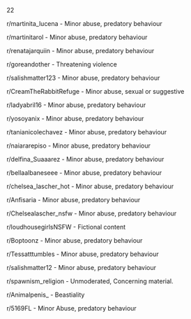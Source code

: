 22

r/martinita_lucena - Minor abuse, predatory behaviour

r/martinitarol - Minor abuse, predatory behaviour

r/renatajarquiin  - Minor abuse, predatory behaviour

r/goreandother - Threatening violence

r/salishmatter123 - Minor abuse, predatory behaviour

r/CreamTheRabbitRefuge - Minor abuse, sexual or suggestive

r/ladyabril16 - Minor abuse, predatory behaviour

r/yosoyanix - Minor abuse, predatory behaviour

r/tanianicolechavez - Minor abuse, predatory behaviour

r/naiararepiso - Minor abuse, predatory behaviour

r/delfina_Suaaarez - Minor abuse, predatory behaviour

r/bellaalbaneseee - Minor abuse, predatory behaviour

r/chelsea_lascher_hot  - Minor abuse, predatory behaviour

r/Anfisaria - Minor abuse, predatory behaviour

r/Chelsealascher_nsfw  - Minor abuse, predatory behaviour

r/loudhousegirlsNSFW - Fictional content

r/Boptoonz - Minor abuse, predatory behaviour

r/Tessatttumbles - Minor abuse, predatory behaviour

r/salishmatter12 - Minor abuse, predatory behaviour

r/spawnism_religion - Unmoderated, Concerning material.

r/Animalpenis_  - Beastiality

r/5169FL - Minor Abuse, predatory behaviour